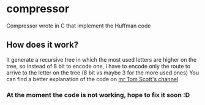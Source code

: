# compressor
Compressor wrote in C that implement the Huffman code
## How does it work?
It generate a recursive tree in which the most used letters are higher on the tree, so instead of 8 bit to encode one, i have to encode only the route to arrive to the letter on the tree (8 bit vs maybe 3 for the more used ones)
You can find a better explanation of the code on [mr Tom Scott's channel](https://www.youtube.com/watch?v=JsTptu56GM8)
### At the moment the code is not working, hope to fix it soon :D
